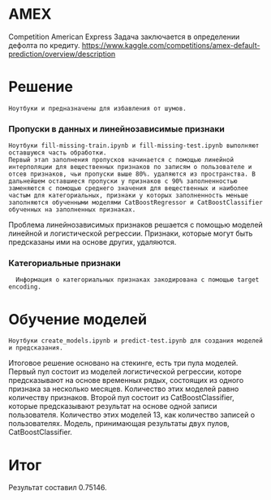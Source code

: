 # AMEX
Competition American Express
Задача заключается в определении дефолта по кредиту.
https://www.kaggle.com/competitions/amex-default-prediction/overview/description

# Решение

  
    Ноутбуки и предназначены для избавления от шумов.
  
  ### Пропуски в данных и линейнозависимые признаки
    Ноутбуки fill-missing-train.ipynb и fill-missing-test.ipynb выполняют оставшуюся часть обработки. 
    Первый этап заполнения пропусков начинается с помощью линейной интерполяции для вещественных признаков по записям о пользователе и отсев признаков, чьи пропуски выше 80%. удаляются из пространства. В дальнейшем оставшиеся пропуски у признаков с 90% заполненностью заменяются с помощью среднего значения для вещественных и наиболее частым для категориальных, признаки у которых заполненность меньше заполняются обученными моделями CatBoostRegressor и CatBoostClassifier обученных на заполненных признаках.

  Проблема линейнозависимых признаков решается с помощью моделей линейной и логистической регрессии. Признаки, которые могут быть предсказаны ими на основе других, удаляются.
  ### Категориальные признаки
      Информация о категориальных признаках закодирована с помощью target encoding.

# Обучение моделей
    Ноутбуки create_models.ipynb и predict-test.ipynb для создания моделей и предсказания. 
Итоговое решение основано на стекинге, есть три пула моделей. Первый пул состоит из моделей логистической регрессии, которе предсказывают на основе временных рядых, состоящих из одного признака за несколько месяцев. Kоличество этих моделей равно количеству признаков. Второй пул состоит из CatBoostClassifier, которые предсказывают результат на основе одной записи пользователя. Количество этих моделей 13, как количество записей о пользователях. Модель, принимающая результаты двух пулов, CatBoostClassifier.

# Итог
  Результат составил 0.75146.
